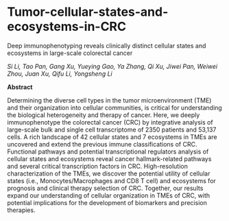 # Tumor-cellular-states-and-ecosystems-in-CRC
Deep immunophenotyping reveals clinically distinct cellular states and ecosystems in large-scale colorectal cancer

_Si Li, Tao Pan, Gang Xu, Yueying Gao, Ya Zhang, Qi Xu, Jiwei Pan, Weiwei Zhou, Juan Xu, Qifu Li, Yongsheng Li_

**Abstract**

Determining the diverse cell types in the tumor microenvironment (TME) and their organization into cellular communities, is critical for understanding the biological heterogeneity and therapy of cancer. Here, we deeply immunophenotype the colorectal cancer (CRC) by integrative analysis of large-scale bulk and single cell transcriptome of 2350 patients and 53,137 cells. A rich landscape of 42 cellular states and 7 ecosystems in TMEs are uncovered and extend the previous immune classifications of CRC. Functional pathways and potential transcriptional regulators analysis of cellular states and ecosystems reveal cancer hallmark-related pathways and several critical transcription factors in CRC. High-resolution characterization of the TMEs, we discover the potential utility of cellular states (i.e., Monocytes/Macrophages and CD8 T cell) and ecosystems for prognosis and clinical therapy selection of CRC. Together, our results expand our understanding of cellular organization in TMEs of CRC, with potential implications for the development of biomarkers and precision therapies.
